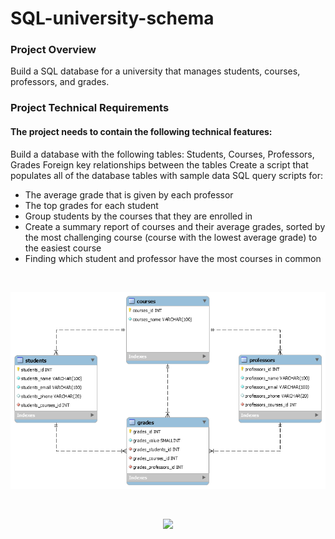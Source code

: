 # SQL-university-schema

### Project Overview

Build a SQL database for a university that manages students, courses, professors, and grades.

### Project Technical Requirements

#### The project needs to contain the following technical features:

Build a database with the following tables: Students, Courses, Professors, Grades
Foreign key relationships between the tables
Create a script that populates all of the database tables with sample data
SQL query scripts for:
- The average grade that is given by each professor
- The top grades for each student
- Group students by the courses that they are enrolled in
- Create a summary report of courses and their average grades, sorted by the most challenging course (course with the lowest average grade) to the easiest course
- Finding which student and professor have the most courses in common

<br>
        
![EER Diagram](https://github.com/alejandroMAD/SQL-university-schema/blob/main/model.png "EER Diagram")

<br>

<p align="center">
  <img src="https://img.shields.io/badge/MySQL%20Workbench-8.0.22-%235d87a1">
</p>
